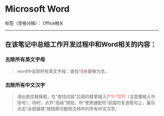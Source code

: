 ﻿# Microsoft Word

标签（空格分隔）： Office相关

---

## 在该笔记中总结工作开发过程中和Word相关的内容：

### 去除所有英文字母

> word中去除所有英文字母：查找<font color="FF2D2D">^$</font>并替换为空。

### 去除所有中文汉字

> 调出查找替换框，在“查找内容”后面的框里输入<font color="FF2D2D">[!^1-^127]</font>（注意要输入中括号），同时，点开“高级”按钮，将“使用通配符”前面的复选框勾上，最后点击“全部替换”按钮即可删除文档中的所有中文汉字。









